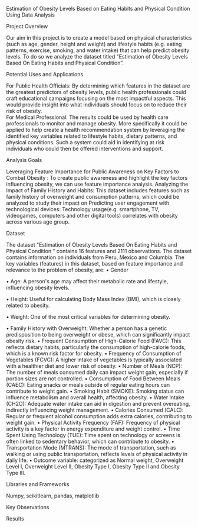 

Estimation of Obesity Levels Based on Eating Habits and Physical Condition Using Data Analysis

Project Overview

Our aim in this project is to create a model based on physical characteristics (such as age, gender, height and weight) and lifestyle habits (e.g. eating patterns, exercise, 
smoking, and water intake) that can help predict obesity levels. To do so we analyze the dataset titled  "Estimation of Obesity Levels Based On Eating Habits and Physical Condition”.   


Potential Uses and Applications

For Public Health Officials: By determining which features in the dataset are the greatest predictors of obesity levels, public health professionals could craft educational campaigns focusing on the most impactful aspects. This would provide insight into what individuals should focus on to reduce their risk of obesity.  
For Medical Professional:  The results could be used by health care professionals to monitor and manage obesity. More specifically it could be applied to help create a health recommendation system by leveraging the identified key variables related to lifestyle habits, dietary patterns, and physical conditions.  Such a system could  aid in identifying at risk individuals who could  then be offered interventions and support.  

Analysis Goals

Leveraging Feature Importance for Public Awareness on Key Factors to Combat Obesity : To create public awareness and highlight the key factors influencing obesity, we can use feature importance analysis. 
Analyzing the Impact of Family History and Habits: This dataset includes features such as family history of overweight and consumption patterns, which could be analyzed to study their impact on 
Predicting user engagement with technological devices:  Technology usage(e.g. smartphone, TV, videogames, computers and other digital tools) correlates with obesity across various age group. 


Dataset

The dataset "Estimation of Obesity Levels Based On Eating Habits and Physical Condition “ contains 16 features and 2111 observations. The dataset contains information on individuals from Peru, Mexico and Columbia.
The key variables (features) in this dataset, based on feature importance and relevance to the problem of obesity, are:
•	Gender

•	Age:  A person's age may affect their metabolic rate and lifestyle, influencing obesity levels.

•	Height: Useful for calculating Body Mass Index (BMI), which is closely related to obesity.

•	Weight: One of the most critical variables for determining obesity.

•	Family History with Overweight: Whether a person has a genetic predisposition to being overweight or obese, which can significantly impact obesity risk.
•	Frequent Consumption of High-Calorie Food (FAVC): This reflects dietary habits, particularly the consumption of high-calorie foods, which is a known risk factor for obesity.
•	Frequency of Consumption of Vegetables (FCVC): A higher intake of vegetables is typically associated with a healthier diet and lower risk of obesity.
•	Number of Meals (NCP): The number of meals consumed daily can impact weight gain, especially if portion sizes are not controlled.
•	Consumption of Food Between Meals (CAEC): Eating snacks or meals outside of regular eating hours can contribute to weight gain.
•	Smoking Habit (SMOKE): Smoking status can influence metabolism and overall health, affecting obesity.
•	Water Intake (CH2O): Adequate water intake can aid in digestion and prevent overeating, indirectly influencing weight management.
•	Calories Consumed (CALC): Regular or frequent alcohol consumption adds extra calories, contributing to weight gain.
•	Physical Activity Frequency (FAF): Frequency of physical activity is a key factor in energy expenditure and weight control.
•	Time Spent Using Technology (TUE): Time spent on technology or screens is often linked to sedentary behavior, which can contribute to obesity.
•	Transportation Mode (MTRANS): The mode of transportation, such as walking or using public transportation, reflects levels of physical activity in daily life.
•	Outcome variable: categorized as Normal weight, Overweight Level I, Overweight Level II, Obesity Type I, Obesity Type II and Obesity Type III.

Libraries and Frameworks

Numpy, scikitlearn, pandas, matplotlib

Key Observations


Results



